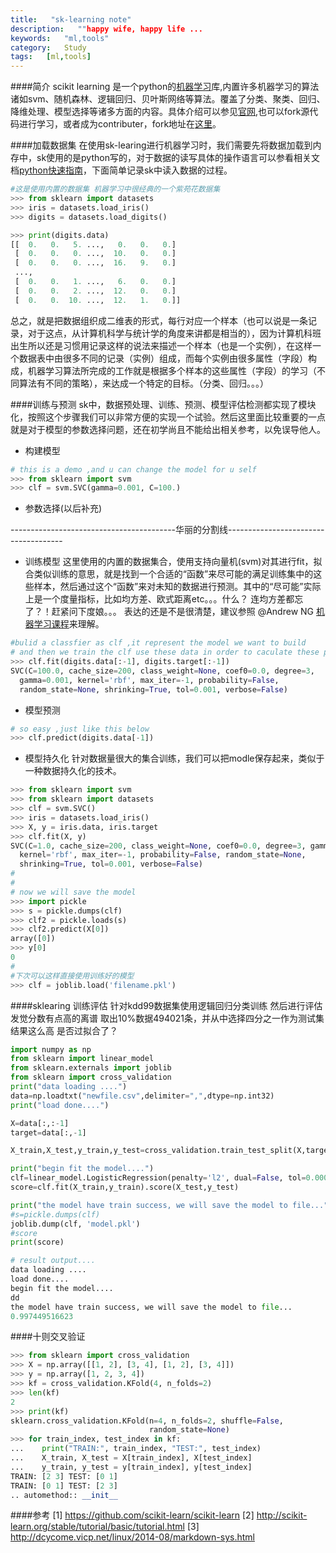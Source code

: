 ```yaml
---
title:   "sk-learning note"
description:   ""happy wife, happy life ...
keywords:   "ml,tools"
category:   Study
tags:   [ml,tools] 
---
```





####简介
scikit learning 是一个python的[机器学习](http://dcycome.vicp.net/categories.html#ml-ref)库,内置许多机器学习的算法诸如svm、随机森林、逻辑回归、贝叶斯网络等算法。覆盖了分类、聚类、回归、降维处理、模型选择等诸多方面的内容。具体介绍可以参见[官网](http://scikit-learn.org/stable/index.html),也可以fork源代码进行学习，或者成为contributer，fork地址在[这里](https://github.com/scikit-learn/scikit-learn)。

####加载数据集
在使用sk-learing进行机器学习时，我们需要先将数据加载到内存中，sk使用的是python写的，对于数据的读写具体的操作语言可以参看相关文档[python快速指南](#)，下面简单记录sk中读入数据的过程。
```python
#这是使用内置的数据集 机器学习中很经典的一个紫苑花数据集
>>> from sklearn import datasets
>>> iris = datasets.load_iris()
>>> digits = datasets.load_digits()

>>> print(digits.data)  
[[  0.   0.   5. ...,   0.   0.   0.]
 [  0.   0.   0. ...,  10.   0.   0.]
 [  0.   0.   0. ...,  16.   9.   0.]
 ...,
 [  0.   0.   1. ...,   6.   0.   0.]
 [  0.   0.   2. ...,  12.   0.   0.]
 [  0.   0.  10. ...,  12.   1.   0.]]
```
总之，就是把数据组织成二维表的形式，每行对应一个样本（也可以说是一条记录，对于这点，从计算机科学与统计学的角度来讲都是相当的），因为计算机科班出生所以还是习惯用记录这样的说法来描述一个样本（也是一个实例），在这样一个数据表中由很多不同的记录（实例）组成，而每个实例由很多属性（字段）构成，机器学习算法所完成的工作就是根据多个样本的这些属性（字段）的学习（不同算法有不同的策略），来达成一个特定的目标。（分类、回归。。。）
<!--more-->
####训练与预测
sk中，数据预处理、训练、预测、模型评估检测都实现了模块化，按照这个步骤我们可以非常方便的实现一个试验。然后这里面比较重要的一点就是对于模型的参数选择问题，还在初学尚且不能给出相关参考，以免误导他人。

-  构建模型
```python
# this is a demo ,and u can change the model for u self
>>> from sklearn import svm
>>> clf = svm.SVC(gamma=0.001, C=100.)
```

-  参数选择(以后补充)

 -----------------------------------------华丽的分割线-------------------------------------

-  训练模型
这里使用的内置的数据集合，使用支持向量机(svm)对其进行fit，拟合类似训练的意思，就是找到一个合适的“函数”来尽可能的满足训练集中的这些样本，然后通过这个“函数”来对未知的数据进行预测。其中的“尽可能”实际上是一个度量指标，比如均方差、欧式距离etc。。。什么？ 连均方差都忘了？！赶紧问下度娘。。。
表达的还是不是很清楚，建议参照 @Andrew NG [机器学习课程](https://www.coursera.org/course/ml)来理解。
```python
#bulid a classfier as clf ,it represent the model we want to build
# and then we train the clf use these data in order to caculate these paramater in the model
>>> clf.fit(digits.data[:-1], digits.target[:-1])  
SVC(C=100.0, cache_size=200, class_weight=None, coef0=0.0, degree=3,
  gamma=0.001, kernel='rbf', max_iter=-1, probability=False,
  random_state=None, shrinking=True, tol=0.001, verbose=False)
```

- 模型预测
```python 
# so easy ,just like this below
>>> clf.predict(digits.data[-1])
```

- 模型持久化
针对数据量很大的集合训练，我们可以把modle保存起来，类似于一种数据持久化的技术。
```python
>>> from sklearn import svm
>>> from sklearn import datasets
>>> clf = svm.SVC()
>>> iris = datasets.load_iris()
>>> X, y = iris.data, iris.target
>>> clf.fit(X, y)  
SVC(C=1.0, cache_size=200, class_weight=None, coef0=0.0, degree=3, gamma=0.0,
  kernel='rbf', max_iter=-1, probability=False, random_state=None,
  shrinking=True, tol=0.001, verbose=False)
#
#
# now we will save the model 
>>> import pickle
>>> s = pickle.dumps(clf)
>>> clf2 = pickle.loads(s)
>>> clf2.predict(X[0])
array([0])
>>> y[0]
0
#
#下次可以这样直接使用训练好的模型   
>>> clf = joblib.load('filename.pkl') 
```
####sklearing 训练评估
针对kdd99数据集使用逻辑回归分类训练 然后进行评估  发觉分数有点高的离谱 取出10%数据494021条，并从中选择四分之一作为测试集 结果这么高 是否过拟合了？


```python
import numpy as np
from sklearn import linear_model
from sklearn.externals import joblib
from sklearn import cross_validation
print("data loading ....")
data=np.loadtxt("newfile.csv",delimiter=",",dtype=np.int32)
print("load done....")

X=data[:,:-1]
target=data[:,-1]

X_train,X_test,y_train,y_test=cross_validation.train_test_split(X,target,test_size=0.25,random_state=1)

print("begin fit the model....")
clf=linear_model.LogisticRegression(penalty='l2', dual=False, tol=0.0001, C=1.0, fit_intercept=True, intercept_scaling=1, class_weight=None, random_state=None)
score=clf.fit(X_train,y_train).score(X_test,y_test)

print("the model have train success, we will save the model to file...")
#s=pickle.dumps(clf)
joblib.dump(clf, 'model.pkl')
#score 
print(score)

# result output....
data loading ....
load done....
begin fit the model....
dd
the model have train success, we will save the model to file...
0.997449516623

```

####十则交叉验证

```python
>>> from sklearn import cross_validation
>>> X = np.array([[1, 2], [3, 4], [1, 2], [3, 4]])
>>> y = np.array([1, 2, 3, 4])
>>> kf = cross_validation.KFold(4, n_folds=2)
>>> len(kf)
2
>>> print(kf)  
sklearn.cross_validation.KFold(n=4, n_folds=2, shuffle=False,
                               random_state=None)
>>> for train_index, test_index in kf:
...    print("TRAIN:", train_index, "TEST:", test_index)
...    X_train, X_test = X[train_index], X[test_index]
...    y_train, y_test = y[train_index], y[test_index]
TRAIN: [2 3] TEST: [0 1]
TRAIN: [0 1] TEST: [2 3]
.. automethod:: __init__
```




####参考
 [1] https://github.com/scikit-learn/scikit-learn
 [2] http://scikit-learn.org/stable/tutorial/basic/tutorial.html
 [3] http://dcycome.vicp.net/linux/2014-08/markdown-sys.html
 

























